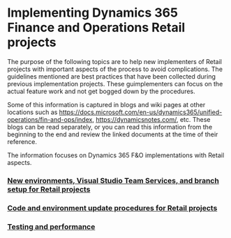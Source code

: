 # Implementing Dynamics 365 Finance and Operations Retail projects

The purpose of the following topics are to help new implementers of Retail projects with important aspects of the process to avoid complications. The guidelines mentioned are best practices that have been collected during previous implementation projects. These guimplementers can focus on the actual feature work and not get bogged down by the procedures.

Some of this information is captured in blogs and wiki pages at other locations such as https://docs.microsoft.com/en-us/dynamics365/unified-operations/fin-and-ops/index, https://dynamicsnotes.com/, etc. These blogs can be read separately, or you can read this information from the beginning to the end and review the linked documents at the time of their reference.  

The information focuses on Dynamics 365 F&O implementations with Retail aspects.

### [New environments, Visual Studio Team Services, and branch setup for Retail projects](../new-environments-visual-studio-teams-branch-retail-projects.md)

### [Code and environment update procedures for Retail projects](../updating-environments.md)

### [Testing and performance](../retail-implementation-testing-performance.md)
